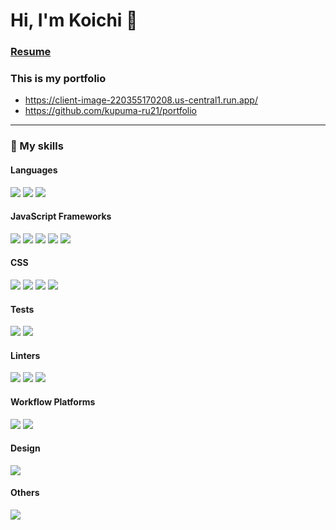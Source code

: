 # Hi, I'm Koichi 👋

### [Resume](https://github.com/kupuma-ru21/resume/blob/main/README_CANADA.md)
### This is my portfolio
- https://client-image-220355170208.us-central1.run.app/
- https://github.com/kupuma-ru21/portfolio

---

### 🚀 My skills

#### Languages

![](https://img.shields.io/badge/TypeScript-007ACC?style=for-the-badge&logo=typescript&logoColor=white)
![](https://img.shields.io/badge/JavaScript-F7DF1E?style=for-the-badge&logo=javascript&logoColor=black)
![](https://img.shields.io/badge/Go-00ADD8?style=for-the-badge&logo=go&logoColor=white)

#### JavaScript Frameworks

![](https://img.shields.io/badge/React-20232A?style=for-the-badge&logo=react&logoColor=61DAFB)
![](https://img.shields.io/badge/React_Router-CA4245?style=for-the-badge&logo=react-router&logoColor=white)
![](https://img.shields.io/badge/next.js-000000?style=for-the-badge&logo=nextdotjs&logoColor=white)
![](https://img.shields.io/badge/Vue.js-35495E?style=for-the-badge&logo=vue.js&logoColor=4FC08D)
![](https://img.shields.io/badge/remix-%23000.svg?style=for-the-badge&logo=remix&logoColor=white)

#### CSS

![](https://img.shields.io/badge/styled--components-DB7093?style=for-the-badge&logo=styled-components&logoColor=white)
![](https://img.shields.io/badge/Material--UI-0081CB?style=for-the-badge&logo=material-ui&logoColor=white)
![](https://img.shields.io/badge/Sass-CC6699?style=for-the-badge&logo=sass&logoColor=white)
![](https://img.shields.io/badge/Bootstrap-563D7C?style=for-the-badge&logo=bootstrap&logoColor=white)

#### Tests

![](https://img.shields.io/badge/Jest-323330?style=for-the-badge&logo=Jest&logoColor=white)
![](https://img.shields.io/badge/testing%20library-323330?style=for-the-badge&logo=testing-library&logoColor=red)

#### Linters

![](https://img.shields.io/badge/eslint-3A33D1?style=for-the-badge&logo=eslint&logoColor=white)
![](https://img.shields.io/badge/prettier-1A2C34?style=for-the-badge&logo=prettier&logoColor=F7BA3E)
![](https://img.shields.io/badge/stylelint-000?style=for-the-badge&logo=stylelint&logoColor=white)

#### Workflow Platforms

![](https://img.shields.io/badge/Jira-0052CC?style=for-the-badge&logo=Jira&logoColor=white)
![](https://img.shields.io/badge/Notion-000000?style=for-the-badge&logo=notion&logoColor=white)

#### Design

![](https://img.shields.io/badge/Figma-F24E1E?style=for-the-badge&logo=figma&logoColor=white)

#### Others

![](https://img.shields.io/badge/GraphQL-E10098?style=for-the-badge&logo=GraphQL&logoColor=white)

<!--
Ref: https://ileriayo.github.io/markdown-badges/
-->
